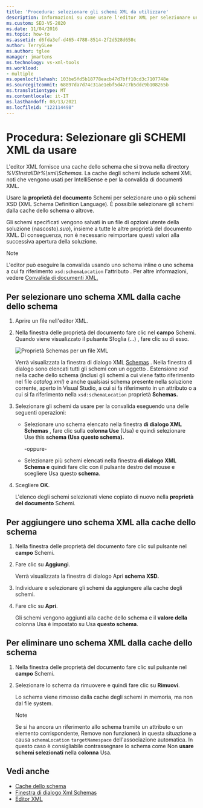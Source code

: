 ```yaml
---
title: 'Procedura: selezionare gli schemi XML da utilizzare'
description: Informazioni su come usare l'editor XML per selezionare uno schema XML dalla cache dello schema che include schemi XML noti usati per IntelliSense e la convalida di documenti XML.
ms.custom: SEO-VS-2020
ms.date: 11/04/2016
ms.topic: how-to
ms.assetid: d6fda3ef-d465-4788-8514-2f2d528d658c
author: TerryGLee
ms.author: tglee
manager: jmartens
ms.technology: vs-xml-tools
ms.workload:
- multiple
ms.openlocfilehash: 103be5fd5b18778eacb47d7bff10cd3c7107748e
ms.sourcegitcommit: 68897da7d74c31ae1ebf5d47c7b5ddc9b108265b
ms.translationtype: MT
ms.contentlocale: it-IT
ms.lasthandoff: 08/13/2021
ms.locfileid: "122114498"
---
```

# <a name="how-to-select-the-xml-schemas-to-use"></a>Procedura: Selezionare gli SCHEMI XML da usare

L'editor XML fornisce una cache dello schema che si trova nella directory *%VSInstallDir%\xml\Schemas.* La cache degli schemi include schemi XML noti che vengono usati per IntelliSense e per la convalida di documenti XML.

Usare la **proprietà del documento** Schemi per selezionare uno o più schemi XSD (XML Schema Definition Language). È possibile selezionare gli schemi dalla cache dello schema o altrove.

Gli schemi specificati vengono salvati in un file di opzioni utente della soluzione (nascosto).*suo*), insieme a tutte le altre proprietà del documento XML. Di conseguenza, non è necessario reimportare questi valori alla successiva apertura della soluzione.

> [!NOTE]
> L'editor può eseguire la convalida usando uno schema inline o uno schema a cui fa riferimento `xsd:schemaLocation` l'attributo . Per altre informazioni, vedere [Convalida di documenti XML.](../xml-tools/xml-document-validation.md)

## <a name="to-select-an-xml-schema-from-the-schema-cache"></a>Per selezionare uno schema XML dalla cache dello schema

1. Aprire un file nell'editor XML.

2. Nella finestra delle proprietà del documento fare clic nel **campo** Schemi. Quando viene visualizzato il pulsante Sfoglia (...) , fare clic su di esso.

   ![Proprietà Schemas per un file XML](media/properties-schemas.png)

   Verrà visualizzata la finestra di dialogo XML [Schemas](xml-schemas-dialog-box.md) . Nella finestra di dialogo sono elencati tutti gli schemi con un oggetto . Estensione *xsd* nella cache dello schema (inclusi gli schemi a cui viene fatto riferimento nel file *catalog.xml)* e anche qualsiasi schema presente nella soluzione corrente, aperto in Visual Studio, a cui si fa riferimento in un attributo o a cui si fa riferimento nella `xsd:schemaLocation` proprietà **Schemas.**

3. Selezionare gli schemi da usare per la convalida eseguendo una delle seguenti operazioni:

   - Selezionare uno schema elencato nella finestra **di dialogo XML Schemas** , fare clic sulla **colonna Use** (Usa) e quindi selezionare Use this **schema (Usa questo schema).**

     -oppure-

   - Selezionare più schemi elencati nella finestra **di dialogo XML Schema e** quindi fare clic con il pulsante destro del mouse e scegliere Usa questo **schema**.

4. Scegliere **OK**.

   L'elenco degli schemi selezionati viene copiato di nuovo nella **proprietà del documento** Schemi.

## <a name="to-add-an-xml-schema-to-the-schema-cache"></a>Per aggiungere uno schema XML alla cache dello schema

1. Nella finestra delle proprietà del documento fare clic sul pulsante nel **campo** Schemi.

2. Fare clic su **Aggiungi**.

   Verrà visualizzata la finestra di dialogo Apri **schema XSD.**

3. Individuare e selezionare gli schemi da aggiungere alla cache degli schemi.

4. Fare clic su **Apri**.

   Gli schemi vengono aggiunti alla cache dello schema e il **valore della** colonna Usa è impostato su Usa **questo schema**.

## <a name="to-delete-an-xml-schema-from-the-schema-cache"></a>Per eliminare uno schema XML dalla cache dello schema

1. Nella finestra delle proprietà del documento fare clic sul pulsante nel **campo** Schemi.

2. Selezionare lo schema da rimuovere e quindi fare clic su **Rimuovi**.

   Lo schema viene rimosso dalla cache degli schemi in memoria, ma non dal file system.

   > [!NOTE]
   > Se si ha ancora un riferimento allo schema tramite un attributo o un elemento corrispondente, Remove non funzionerà in questa situazione a causa `schemaLocation` `targetNamespace` dell'associazione  automatica. In questo caso è consigliabile contrassegnare lo schema come Non **usare schemi selezionati** nella **colonna** Usa.

## <a name="see-also"></a>Vedi anche

- [Cache dello schema](../xml-tools/schema-cache.md)
- [Finestra di dialogo Xml Schemas](../xml-tools/xml-schemas-dialog-box.md)
- [Editor XML](../xml-tools/xml-editor.md)
